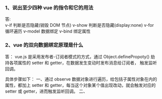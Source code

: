 ### 1、说出至少四种 vue 的指令和它的用法

答:  
 v-if 判断是否隐藏(销毁 DOM 节点)
v-show 判断是否隐藏(display:none)
v-for 循环遍历
v-model 数据绑定
v-bind 绑定属性

### 2、vue 的双向数据绑定原理是什么

答：
vue.js 是采用发布者-订阅者模式的方式，通过 Object.definePropoty()
劫持各项属性的 setter 和 getter，在数据发生变动时发布消息给订阅者，
触发监听回调。

具体步骤如下：
一、通过 observe 数据对象进行遍历，给包括子属性对象在内的属性，都加上
setter 和 getter，每当这个对象某个值出现改动，就会触发对应的 setter
或 getter，进而触发监听回调。
二、
